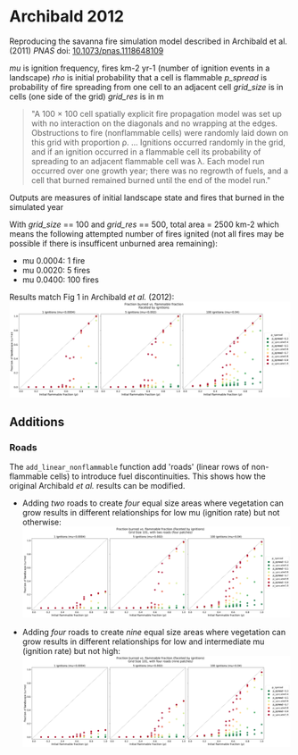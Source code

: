 # Archibald 2012
Reproducing the savanna fire simulation model described in Archibald et al. (2011) *PNAS* doi: [10.1073/pnas.1118648109](https://doi.org/10.1073/pnas.1118648109)

_mu_ is ignition frequency, fires km-2 yr-1  (number of ignition events in a landscape)
_rho_ is initial probability that a cell is flammable
*p_spread* is probability of fire spreading from one cell to an adjacent cell
*grid_size* is in cells (one side of the grid)
*grid_res* is in m

> "A 100 × 100 cell spatially explicit fire propagation model was set up with no interaction on the diagonals and no wrapping at the edges. Obstructions to fire (nonflammable cells) were randomly laid down on this grid with proportion ρ.  ... Ignitions occurred randomly in the grid, and if an ignition occurred in a flammable cell its probability of spreading to an adjacent flammable cell was λ. Each model run occurred over one growth year; there was no regrowth of fuels, and a cell that burned remained burned until the end of the model run." 

Outputs are measures of initial landscape state and fires that burned in the simulated year

With *grid_size* == 100 and *grid_res* == 500, total area = 2500 km-2 which means the following attempted number of fires ignited (not all fires may be possible if there is insufficent unburned area remaining):
- mu 0.0004: 1 fire
- mu 0.0020: 5 fires
- mu 0.0400: 100 fires

Results match Fig 1 in Archibald _et al._ (2012):
![alt text](results/fig2_faceted.png)

## Additions

### Roads
The `add_linear_nonflammable` function add 'roads' (linear rows of non-flammable cells) to introduce fuel discontinuities. This shows how the original Archibald *et al.* results can be modified. 

- Adding _two_ roads to create _four_ equal size areas where vegetation can grow results in different relationships for low mu (ignition rate) but not otherwise:
![alt text](results/fig2_grid101_cross.png)

- Adding _four_ roads to create _nine_ equal size areas where vegetation can grow results in different relationships for low and intermediate mu (ignition rate) but not high:
![alt text](results/fig2_grid101_fourlines.png)
